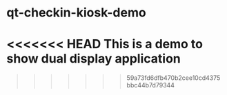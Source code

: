 # qt-checkin-kiosk-demo
<<<<<<< HEAD
This is a demo to show dual display application
=======
>>>>>>> 59a73fd6dfb470b2cee10cd4375bbc44b7d79344
